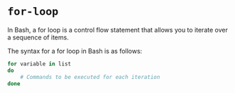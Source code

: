 # `for-loop` 

In Bash, a for loop is a control flow statement that allows you to iterate over a sequence of items.

The syntax for a for loop in Bash is as follows:

```bash
for variable in list
do
    # Commands to be executed for each iteration
done
```